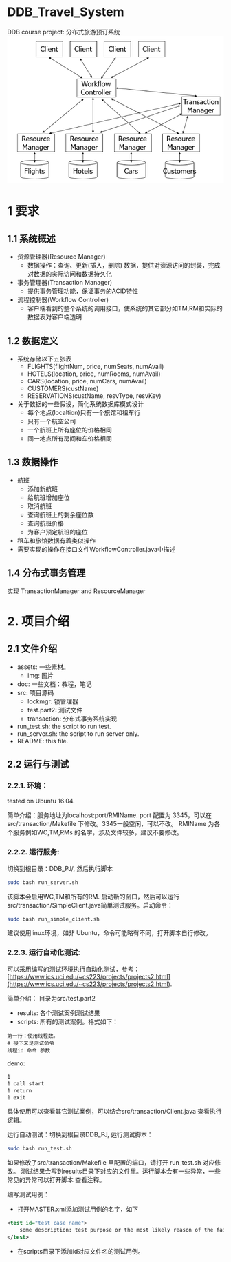 # DDB_Travel_System
DDB course project: 分布式旅游预订系统
![arch](./assets/img/arch.PNG)

# 1 要求
## 1.1 系统概述

- 资源管理器(Resource Manager)‏
    - 数据操作：查询、更新(插入，删除) 数据，提供对资源访问的封装，完成对数据的实际访问和数据持久化
- 事务管理器(Transaction Manager)‏
    - 提供事务管理功能，保证事务的ACID特性
- 流程控制器(Workflow Controller)‏
    - 客户端看到的整个系统的调用接口，使系统的其它部分如TM,RM和实际的数据表对客户端透明

## 1.2 数据定义
- 系统存储以下五张表
    - FLIGHTS(flightNum, price, numSeats, numAvail)‏
    - HOTELS(location, price, numRooms, numAvail)‏
    - CARS(location, price, numCars, numAvail)‏
    - CUSTOMERS(custName)‏
    - RESERVATIONS(custName, resvType, resvKey)‏
- 关于数据的一些假设，简化系统数据库模式设计
    - 每个地点(localtion)只有一个旅馆和租车行
    - 只有一个航空公司
    - 一个航班上所有座位的价格相同
    - 同一地点所有房间和车价格相同

## 1.3 数据操作

- 航班
    - 添加新航班
    - 给航班增加座位
    - 取消航班
    - 查询航班上的剩余座位数
    - 查询航班价格
    - 为客户预定航班的座位
- 租车和旅馆数据有着类似操作
- 需要实现的操作在接口文件WorkflowController.java中描述

## 1.4 分布式事务管理
实现 TransactionManager and ResourceManager

# 2. 项目介绍
## 2.1 文件介绍
- assets: 一些素材。
    - img: 图片
- doc: 一些文档：教程，笔记
- src: 项目源码
    - lockmgr: 锁管理器
    - test.part2: 测试文件
    - transaction: 分布式事务系统实现
- run_test.sh: the script to run test.
- run_server.sh: the script to run server only.
- README: this file.

## 2.2 运行与测试
### 2.2.1. 环境：
tested on Ubuntu 16.04. 

简单介绍：服务地址为localhost:port/RMIName. port 配置为 3345，可以在src/transaction/Makefile 下修改。3345一般空闲，可以不改。
RMIName 为各个服务例如WC,TM,RMs 的名字，涉及文件较多，建议不要修改。
### 2.2.2. 运行服务:
切换到根目录：DDB_PJ/, 然后执行脚本
```bash
sudo bash run_server.sh
```
该脚本会启用WC,TM和所有的RM.
启动新的窗口，然后可以运行src/transaction/SimpleClient.java简单测试服务。启动命令：
```bash
sudo bash run_simple_client.sh
```
建议使用linux环境，如非 Ubuntu，命令可能略有不同，打开脚本自行修改。
### 2.2.3. 运行自动化测试:
可以采用编写的测试环境执行自动化测试，参考：[https://www.ics.uci.edu/~cs223/projects/projects2.html](https://www.ics.uci.edu/~cs223/projects/projects2.html).

简单介绍：
目录为src/test.part2
- results: 各个测试案例测试结果
- scripts: 所有的测试案例。格式如下：
```text
第一行：使用线程数。
# 接下来是测试命令
线程id 命令 参数
```
demo:
```text
1
1 call start
1 return
1 exit
```
具体使用可以查看其它测试案例，可以结合src/transaction/Client.java 查看执行逻辑。

运行自动测试：切换到根目录DDB_PJ, 运行测试脚本：
```bash
sudo bash run_test.sh
```
如果修改了src/transaction/Makefile 里配置的端口，请打开 run_test.sh 对应修改。
测试结果会写到results目录下对应的文件里。运行脚本会有一些异常，一些常见的异常可以打开脚本
查看注释。

编写测试用例：
- 打开MASTER.xml添加测试用例的名字，如下
```xml
<test id="test case name">
    some description: test purpose or the most likely reason of the failure of the test.
</test>
```
- 在scripts目录下添加id对应文件名的测试用例。
    